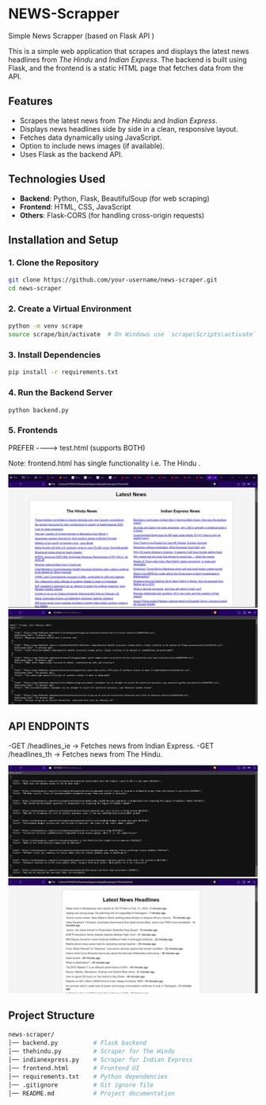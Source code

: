 # NEWS-Scrapper
Simple News Scrapper (based on Flask API )

This is a simple web application that scrapes and displays the latest news headlines from *The Hindu* and *Indian Express*. The backend is built using Flask, and the frontend is a static HTML page that fetches data from the API.

## Features

- Scrapes the latest news from *The Hindu* and *Indian Express*.
- Displays news headlines side by side in a clean, responsive layout.
- Fetches data dynamically using JavaScript.
- Option to include news images (if available).
- Uses Flask as the backend API.

## Technologies Used

- **Backend**: Python, Flask, BeautifulSoup (for web scraping)
- **Frontend**: HTML, CSS, JavaScript
- **Others**: Flask-CORS (for handling cross-origin requests)

## Installation and Setup

### 1. Clone the Repository
```sh
git clone https://github.com/your-username/news-scraper.git
cd news-scraper

```

### 2. Create a Virtual Environment 
```sh
python -m venv scrape
source scrape/bin/activate  # On Windows use `scrape\Scripts\activate`
```
### 3. Install Dependencies
```sh
pip install -r requirements.txt

```
### 4. Run the Backend Server
```sh
python backend.py
```
### 5. Frontends
PREFER  ----> test.html   (supports BOTH)

Note: frontend.html has single functionality i.e. The Hindu   .   


![Img1](https://github.com/akhilsinghyadav/NEWS-Scrapper/blob/main/Screenshot1.jpg)
![Img2](https://github.com/akhilsinghyadav/NEWS-Scrapper/blob/main/Screenshot2.jpg)
## API ENDPOINTS
-GET /headlines_ie → Fetches news from Indian Express.
-GET /headlines_th → Fetches news from The Hindu.

![Img3](https://github.com/akhilsinghyadav/NEWS-Scrapper/blob/main/Screenshot3.jpg)
![Img4](https://github.com/akhilsinghyadav/NEWS-Scrapper/blob/main/Screenshot4.jpg)


## Project Structure 
```sh
news-scraper/
│── backend.py          # Flask backend
│── thehindu.py         # Scraper for The Hindu
│── indianexpress.py    # Scraper for Indian Express
│── frontend.html       # Frontend UI
│── requirements.txt    # Python dependencies
│── .gitignore          # Git ignore file
│── README.md           # Project documentation

```


